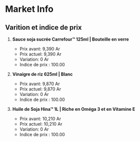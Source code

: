 # Market Info

## Varition et indice de prix

1. **Sauce soja sucrée Carrefour™ 125ml | Bouteille en verre**
   - Prix avant: 9,390 Ar
   - Prix actuel: 9,390 Ar
   - Variation: 0 Ar
   - Indice de prix : 100.00

2. **Vinaigre de riz 625ml | Blanc**
   - Prix avant: 9,870 Ar
   - Prix actuel: 9,870 Ar
   - Variation: 0 Ar
   - Indice de prix : 100.00

3. **Huile de Soja Hina™ 1L | Riche en Oméga 3 et en Vitamine E**
   - Prix avant: 10,210 Ar
   - Prix actuel: 10,210 Ar
   - Variation: 0 Ar
   - Indice de prix : 100.00

